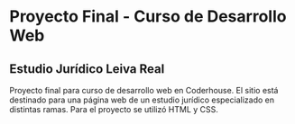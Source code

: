 # **Proyecto Final - Curso de Desarrollo Web**
## Estudio Jurídico Leiva Real 

Proyecto final para curso de desarrollo web en Coderhouse. El sitio está destinado para una página web de un estudio jurídico especializado en distintas ramas. 
Para el proyecto se utilizó HTML y CSS.  
